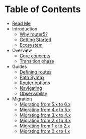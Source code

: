# Table of Contents

* [Read Me](../README.md)
* Introduction
  * [Why router5?](introduction/why-router5.md)
  * [Getting Started](introduction/getting-started.md)
  * [Ecosystem](introduction/ecosystem.md)
* Overview
  * [Core concepts](overview/core-concepts.md)
  * [Transition phase](overview/transition.md)
* Guides
  * [Defining routes](guides/defining-routes.md)
  * [Path Syntax](guides/path-syntax.md)
  * [Router options](guides/router-options.md)
  * [Navigating](guides/navigating.md)
  * [Observability](guides/observability.md)
* Migration
  * [Migrating from 5.x to 6.x](migration/to-v6.md)
  * [Migrating from 4.x to 5.x](migration/to-v5.md)
  * [Migrating from 3.x to 4.x](migration/to-v4.md)
  * [Migrating from 2.x to 3.x](migration/to-v3.md)
  * [Migrating from 1.x to 2.x](migration/to-v2.md)
  * [Migrating from 0.x to 1.x](migration/to-v1.md)
